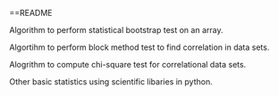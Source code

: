 ==README

Algorithm to perform statistical bootstrap test on an array.

Algortihm to perform block method test to find correlation in data sets.

Alogrithm to compute chi-square test for correlational data sets.

Other basic statistics using scientific libaries in python.
